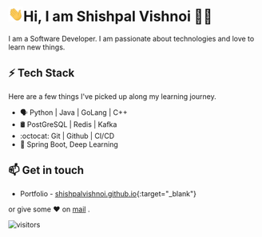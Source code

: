 # <img src="https://raw.githubusercontent.com/ABSphreak/ABSphreak/master/gifs/Hi.gif" width="30px">Hi, I am Shishpal Vishnoi 👨‍💻

I am a Software Developer. I am passionate about technologies and love to learn new things.


## ⚡ Tech Stack

Here are a few things I've picked up along my learning journey.

* 🗣 Python | Java | GoLang | C++ 
* 🛢️ PostGreSQL | Redis | Kafka
* :octocat: Git | Github | CI/CD
* 🌱  Spring Boot, Deep Learning

## 📫 Get in touch
- Portfolio - [shishpalvishnoi.github.io](https://shishpalvishnoi.github.io/){:target="_blank"}

 or give some ♥ on [mail](mailto:shishpal.nitsri@gmail.com) .



![visitors](https://visitor-badge.glitch.me/badge?page_id=shishpalvishnoi/shishpalvishnoi)


 
